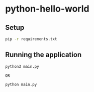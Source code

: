 # python-hello-world

## Setup
```sh
pip -r requirements.txt
```

## Running the application
```sh
python3 main.py

OR

python main.py
```